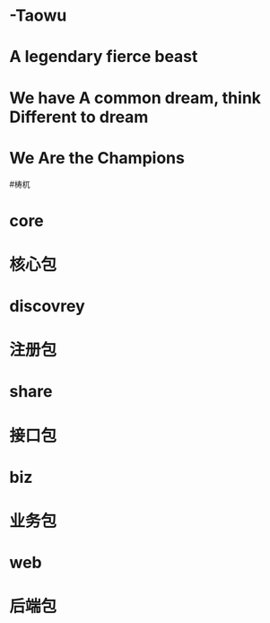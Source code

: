 # -Taowu
# A legendary fierce beast
# We have A common dream, think Different to dream
# We Are the Champions   

#梼杌
#	core 
#		核心包
#	discovrey 
#		注册包
#	share 
#		接口包
#	biz 
#		业务包
#	web 
#		后端包

